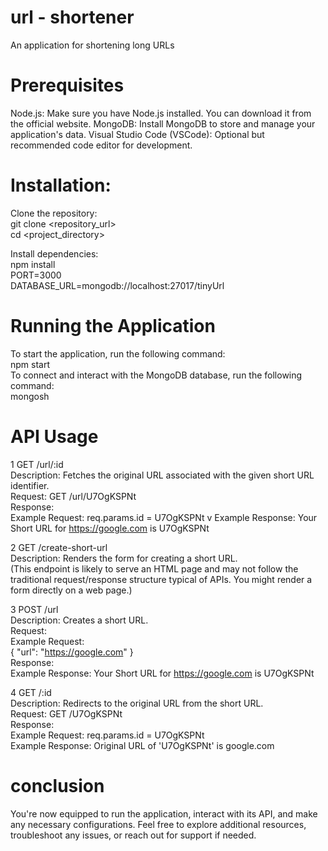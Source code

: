 # url - shortener
An application for shortening long URLs

# Prerequisites
Node.js: Make sure you have Node.js installed. You can download it from the official website.
MongoDB: Install MongoDB to store and manage your application's data.
Visual Studio Code (VSCode): Optional but recommended code editor for development.

# Installation:
Clone the repository: <br>
git clone <repository_url> <br>
cd <project_directory> <br>

Install dependencies: <br>
npm install <br>
PORT=3000 <br>
DATABASE_URL=mongodb://localhost:27017/tinyUrl <br>

# Running the Application
To start the application, run the following command: <br>
npm start <br>
To connect and interact with the MongoDB database, run the following command: <br>
mongosh <br>

# API Usage
1 GET /url/:id <br>
Description: Fetches the original URL associated with the given short URL identifier. <br>
Request: GET /url/U7OgKSPNt <br>
Response: <br>
Example Request: req.params.id = U7OgKSPNt v
Example Response: Your Short URL for https://google.com is U7OgKSPNt <br>


2 GET /create-short-url <br>
Description: Renders the form for creating a short URL. <br>
(This endpoint is likely to serve an HTML page and may not follow the traditional request/response structure typical of APIs. You might render a form directly on a web page.)

3 POST /url <br>
Description: Creates a short URL. <br>
Request: <br>
Example Request: <br>
{
    "url": "https://google.com"
} <br>
Response: <br>
Example Response: Your Short URL for https://google.com is U7OgKSPNt <br>

4 GET /:id <br>
Description: Redirects to the original URL from the short URL. <br>
Request: GET /U7OgKSPNt <br>
Response: <br>
Example Request: req.params.id = U7OgKSPNt <br>
Example Response: Original URL of 'U7OgKSPNt' is google.com <br>

# conclusion
You're now equipped to run the application, interact with its API, and make any necessary configurations.
Feel free to explore additional resources, troubleshoot any issues, or reach out for support if needed.
